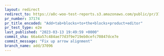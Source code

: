 ```yaml
---
layout: redirect
redirect_to: https://a8c-woo-test-reports.s3.amazonaws.com/public/pr/37174/e2e/index.html
pr_number: 37174
pr_title_encoded: "Add+tab+blocks+to+the+blocks+product+editor"
pr_test_type: e2e
last_published: "2023-03-13 19:49:59 +0000"
commit_sha: 66a4a57c484ae77d3f9e719eb0cefc70847dce7e
commit_message: "Fix up arrow alignment"
branch_name: add/37096
---
```

